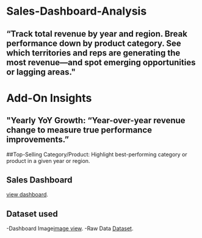 # Sales-Dashboard-Analysis
## “Track total revenue by year and region. Break performance down by product category. See which territories and reps are generating the most revenue—and spot emerging opportunities or lagging areas."
# Add-On Insights 
## "Yearly YoY Growth: “Year-over-year revenue change to measure true performance improvements.”
##Top-Selling Category/Product: Highlight best-performing category or product in a given year or region.
## Sales Dashboard 
<a href= "https://www.linkedin.com/posts/satyamchauhan2005_mis-executive-advanced-excel-power-activity-7347203619026329600-QDEt?utm_source=share&utm_medium=member_android&rcm=ACoAAFSq-RABhDh9tE4gL83mWjCAad78pabk0DQ">view dashboard</a>.
## Dataset used       
-Dashboard Image<a href="https://github.com/SatyamChauhan2005/Sales-Dashboard-Analysis/blob/main/Screenshot%202025-07-07%20051253.png">image view</a>.
-Raw Data <a href ="https://github.com/SatyamChauhan2005/Sales-Dashboard-Analysis/blob/main/sales_data_1000_rows.xlsx"> Dataset</a>.
